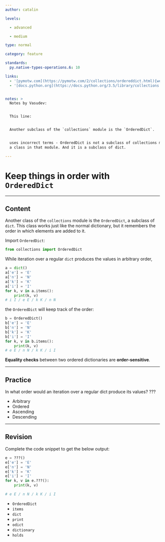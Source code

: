```yaml
---
author: catalin

levels:

  - advanced

  - medium

type: normal

category: feature

standards:
  py.native-types-operations.6: 10

links:
  - '[pymotw.com](https://pymotw.com/2/collections/ordereddict.html){website}'
  - '[docs.python.org](https://docs.python.org/3.5/library/collections.html#ordereddict-objects){website}'


notes: >
  Notes by Vasudev:


  This line:


  Another subclass of the `collections` module is the `OrderedDict`.


  uses incorrect terms - OrderedDict is not a subclass of collections module but
  a class in that module. And it is a subclass of dict.

---
```


# Keep things in order with `OrderedDict`

---
## Content

Another class of the `collections` module is the `OrderedDict`, a subclass of `dict`. This class works just like the normal dictionary, but it remembers the order in which elements are added to it.

Import `OrderedDict`:
```python
from collections import OrderedDict
```
While iteration over a regular `dict` produces the values in arbitrary order,
```python
a = dict()
a['e'] = 'E'
a['n'] = 'N'
a['k'] = 'K'
a['i'] = 'I'
for k, v in a.items():
    print(k, v)
# i I / e E / k K / n N

```
the `OrderedDict` will keep track of the order:
```python
b = OrderedDict()
b['e'] = 'E'
b['n'] = 'N'
b['k'] = 'K'
b['i'] = 'I'
for k, v in b.items():
    print(k, v)
# e E / n N / k K / i I

```

**Equality checks** between two ordered dictionaries are **order-sensitive**.

---
## Practice

In what order would an iteration over a regular dict produce its values? ???


* Arbitrary
* Ordered
* Ascending
* Descending

---
## Revision

Complete the code snippet to get the below output:

```python
e = ???()  
e['e'] = 'E'
e['n'] = 'N'
e['k'] = 'K'
e['i'] = 'I'
for k, v in e.???():
    print(k, v)

# e E / n N / k K / i I
```

* `OrderedDict`
* `items`
* `dict`
* `print`
* `odict`
* `dictionary`
* `holds`
